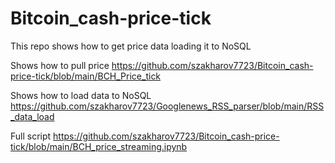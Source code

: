 # Bitcoin_cash-price-tick

This repo shows how to get price data loading it to NoSQL

Shows how to pull price https://github.com/szakharov7723/Bitcoin_cash-price-tick/blob/main/BCH_Price_tick

Shows how to load data to NoSQL https://github.com/szakharov7723/Googlenews_RSS_parser/blob/main/RSS_data_load

Full script https://github.com/szakharov7723/Bitcoin_cash-price-tick/blob/main/BCH_price_streaming.ipynb
